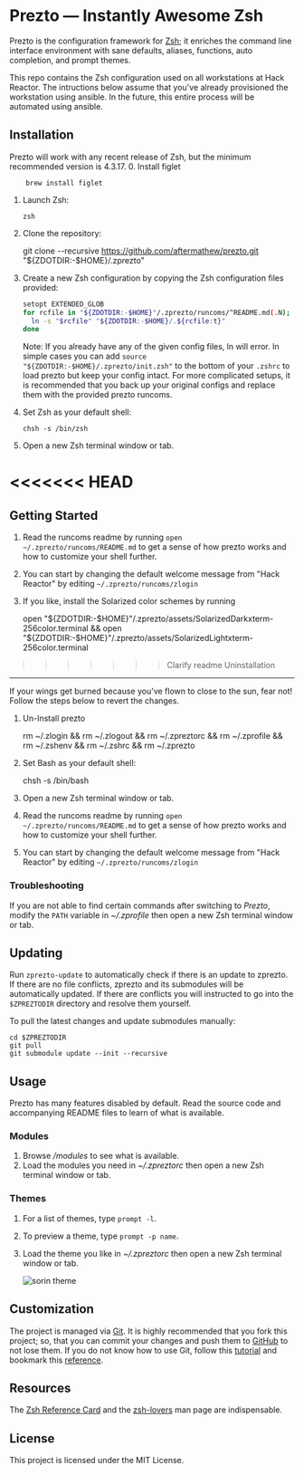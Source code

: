 Prezto — Instantly Awesome Zsh
==============================

Prezto is the configuration framework for [Zsh][1]; it enriches the command line
interface environment with sane defaults, aliases, functions, auto completion,
and prompt themes.

This repo contains the Zsh configuration used on all workstations at Hack Reactor.
The intructions below assume that you've already provisioned the workstation
using ansible. In the future, this entire process will be automated using ansible.

Installation
------------

Prezto will work with any recent release of Zsh, but the minimum recommended
version is 4.3.17.
  0. Install figlet

        brew install figlet

  1. Launch Zsh:

     ```console
     zsh
     ```

  2. Clone the repository:

        git clone --recursive https://github.com/aftermathew/prezto.git "${ZDOTDIR:-$HOME}/.zprezto"

  3. Create a new Zsh configuration by copying the Zsh configuration files
     provided:

     ```sh
     setopt EXTENDED_GLOB
     for rcfile in "${ZDOTDIR:-$HOME}"/.zprezto/runcoms/^README.md(.N); do
       ln -s "$rcfile" "${ZDOTDIR:-$HOME}/.${rcfile:t}"
     done
     ```

     Note: If you already have any of the given config files, ln will error. In
     simple cases you can add `source "${ZDOTDIR:-$HOME}/.zprezto/init.zsh"` to
     the bottom of your `.zshrc` to load prezto but keep your config intact. For
     more complicated setups, it is recommended that you back up your original
     configs and replace them with the provided prezto runcoms.

  4. Set Zsh as your default shell:

     ```console
     chsh -s /bin/zsh
     ```

  5. Open a new Zsh terminal window or tab.

<<<<<<< HEAD
=======
Getting Started
------------

  1. Read the runcoms readme by running `open ~/.zprezto/runcoms/README.md` to get a sense of how prezto works and how to customize your shell further.

  2. You can start by changing the default welcome message from "Hack Reactor" by editing `~/.zprezto/runcoms/zlogin`
  
  3. If you like, install the Solarized color schemes by running

        open "${ZDOTDIR:-$HOME}"/.zprezto/assets/SolarizedDarkxterm-256color.terminal && open "${ZDOTDIR:-$HOME}"/.zprezto/assets/SolarizedLightxterm-256color.terminal

>>>>>>> Clarify readme
Uninstallation
------------

If your wings get burned because you've flown to close to the sun, fear not! Follow the steps below to revert the changes.

  1. Un-Install prezto

        rm ~/.zlogin && rm ~/.zlogout && rm ~/.zpreztorc && rm ~/.zprofile && rm ~/.zshenv && rm ~/.zshrc && rm ~/.zprezto

  2. Set Bash as your default shell:

        chsh -s /bin/bash

  3. Open a new Zsh terminal window or tab.
  
  4. Read the runcoms readme by running `open ~/.zprezto/runcoms/README.md` to get a sense of how prezto works and how to customize your shell further.

  5. You can start by changing the default welcome message from "Hack Reactor" by editing `~/.zprezto/runcoms/zlogin`
  
### Troubleshooting

If you are not able to find certain commands after switching to *Prezto*,
modify the `PATH` variable in *~/.zprofile* then open a new Zsh terminal
window or tab.

Updating
--------

Run `zprezto-update` to automatically check if there is an update to zprezto.
If there are no file conflicts, zprezto and its submodules will be
automatically updated. If there are conflicts you will instructed to go into
the `$ZPREZTODIR` directory and resolve them yourself.

To pull the latest changes and update submodules manually:

```console
cd $ZPREZTODIR
git pull
git submodule update --init --recursive
```

Usage
-----

Prezto has many features disabled by default. Read the source code and
accompanying README files to learn of what is available.

### Modules

  1. Browse */modules* to see what is available.
  2. Load the modules you need in *~/.zpreztorc* then open a new Zsh terminal
     window or tab.

### Themes

  1. For a list of themes, type `prompt -l`.
  2. To preview a theme, type `prompt -p name`.
  3. Load the theme you like in *~/.zpreztorc* then open a new Zsh terminal
     window or tab.

     ![sorin theme][2]

Customization
-------------

The project is managed via [Git][3]. It is highly recommended that you fork this
project; so, that you can commit your changes and push them to [GitHub][4] to
not lose them. If you do not know how to use Git, follow this [tutorial][5] and
bookmark this [reference][6].

Resources
---------

The [Zsh Reference Card][7] and the [zsh-lovers][8] man page are indispensable.

License
-------

This project is licensed under the MIT License.

[1]: http://www.zsh.org
[2]: http://i.imgur.com/nrGV6pg.png "sorin theme"
[3]: http://git-scm.com
[4]: https://github.com
[5]: http://gitimmersion.com
[6]: http://gitref.org
[7]: http://www.bash2zsh.com/zsh_refcard/refcard.pdf
[8]: http://grml.org/zsh/zsh-lovers.html
